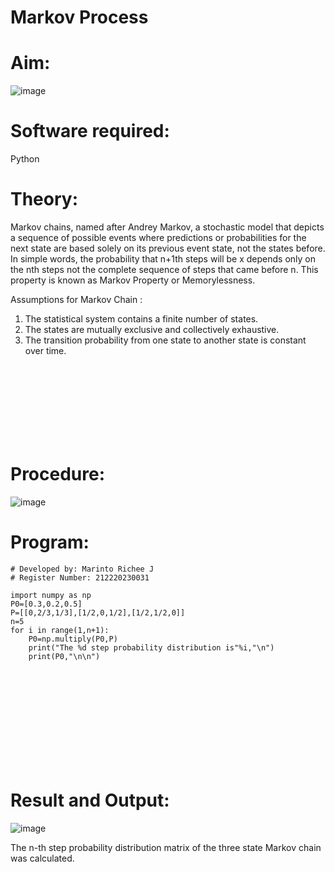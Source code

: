 # Markov Process
# Aim: 

![image](https://user-images.githubusercontent.com/104613195/170176804-7a25305b-c5e3-4b93-8201-8ebbe99765cc.png)

# Software required:  

Python

# Theory:

Markov chains, named after Andrey Markov, a stochastic model that depicts a sequence of possible events where predictions or probabilities for the next state are based solely on its previous event state, not the states before. In simple words, the probability that n+1th steps will be x depends only on the nth steps not the complete sequence of steps that came before n. This property is known as Markov Property or Memorylessness. 

Assumptions for Markov Chain :
1. The statistical system contains a finite number of states.
2. The states are mutually exclusive and collectively exhaustive.
3. The transition probability from one state to another state is constant over time.

<br><br><br><br><br><br><br>

# Procedure:

![image](https://user-images.githubusercontent.com/104613195/170175685-c6187523-f268-4a3b-b03d-8bbe62647a57.png)

# Program:
```
# Developed by: Marinto Richee J
# Register Number: 212220230031

import numpy as np
P0=[0.3,0.2,0.5]
P=[[0,2/3,1/3],[1/2,0,1/2],[1/2,1/2,0]]
n=5
for i in range(1,n+1):
    P0=np.multiply(P0,P)
    print("The %d step probability distribution is"%i,"\n")
    print(P0,"\n\n")
```

<br><br><br><br><br><br><br><br><br>

# Result and Output: 
![image](https://user-images.githubusercontent.com/75234991/171336479-fe059e12-00bb-4e83-b15e-8e56c3474eea.png)

The n-th step probability distribution matrix of the three state Markov chain was calculated.
